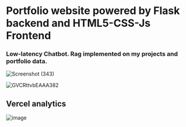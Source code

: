 # Portfolio website powered by Flask backend and HTML5-CSS-Js Frontend

### Low-latency Chatbot. Rag implemented on my projects and portfolio data.

![Screenshot (343)](https://github.com/user-attachments/assets/51d2f65c-f5ec-4b0a-87fd-39aa609fd053)


![GVCRttvbEAAA382](https://github.com/user-attachments/assets/2b88330f-a160-4510-927a-d2b260b36a1d)


## Vercel analytics
![image](https://github.com/user-attachments/assets/792c0a0f-0fc4-4293-9d20-0c51b1f16eae)


